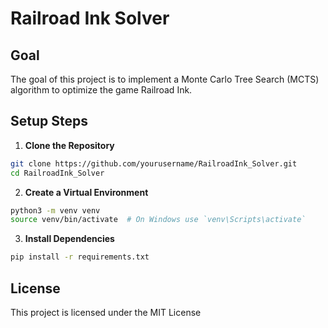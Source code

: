 # Railroad Ink Solver

## Goal
The goal of this project is to implement a Monte Carlo Tree Search (MCTS) algorithm to optimize the game Railroad Ink.

## Setup Steps

1. **Clone the Repository**
  ```sh
  git clone https://github.com/yourusername/RailroadInk_Solver.git
  cd RailroadInk_Solver
  ```

2. **Create a Virtual Environment**
  ```sh
  python3 -m venv venv
  source venv/bin/activate  # On Windows use `venv\Scripts\activate`
  ```

3. **Install Dependencies**
  ```sh
  pip install -r requirements.txt
  ```

## License
This project is licensed under the MIT License
